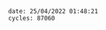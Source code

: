 

                date: 25/04/2022 01:48:21
                cycles: 87060

                         